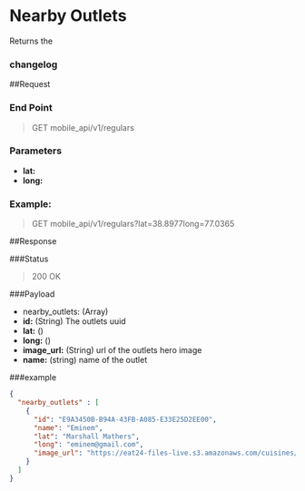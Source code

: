 # Nearby Outlets  
Returns the 

### changelog

##Request
### End Point
  > GET mobile_api/v1/regulars

### Parameters

- **lat:** 
- **long:**

### Example:
  > GET mobile_api/v1/regulars?lat=38.8977long=77.0365


##Response

###Status
  > 200 OK

###Payload

- nearby_outlets: (Array) 
 - **id:** (String) The outlets uuid
 - **lat:** () 
 - **long:** () 
 - **image_url:** (String) url of the outlets hero image
 - **name:** (string) name of the outlet


###example
```json
{
  "nearby_outlets" : [
    {
      "id": "E9A3450B-B94A-43FB-A085-E33E25D2EE00",
      "name": "Eminem",
      "lat": "Marshall Mathers",
      "long": "eminem@gmail.com",
      "image_url": "https://eat24-files-live.s3.amazonaws.com/cuisines/v4/cafe.jpg?Signature=7lRr4TRudF64MCWz9U54Ovw9BbM%3D&Expires=1479941955&AWSAccessKeyId=AKIAIEJ2GCCJRT63TBYA"
    }
  ]
}
```
